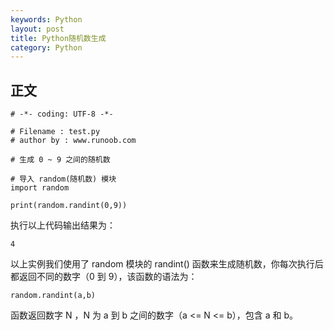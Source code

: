 ```yaml
---
keywords: Python
layout: post
title: Python随机数生成
category: Python
---
```



## 正文
```
# -*- coding: UTF-8 -*-
 
# Filename : test.py
# author by : www.runoob.com
 
# 生成 0 ~ 9 之间的随机数
 
# 导入 random(随机数) 模块
import random
 
print(random.randint(0,9))
```
执行以上代码输出结果为：
```
4
```

以上实例我们使用了 random 模块的 randint() 函数来生成随机数，你每次执行后都返回不同的数字（0 到 9），该函数的语法为：

```
random.randint(a,b)
```

函数返回数字 N ，N 为 a 到 b 之间的数字（a <= N <= b），包含 a 和 b。